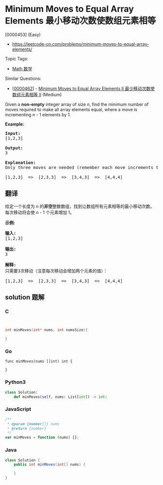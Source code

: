 # Minimum Moves to Equal Array Elements 最小移动次数使数组元素相等

[0000453] (Easy)

- https://leetcode-cn.com/problems/minimum-moves-to-equal-array-elements/

Topic Tags:

- [Math 数学](https://leetcode-cn.com/tag/math/)

Similar Questions:

- [[0000462](https://leetcode-cn.com/problems/minimum-moves-to-equal-array-elements-ii/)] - [Minimum Moves to Equal Array Elements II 最少移动次数使数组元素相等 II](./0000462.minimum-moves-to-equal-array-elements-ii.md) (Medium)

Given a **non-empty** integer array of size _n_, find the minimum number of moves required to make all array elements equal, where a move is incrementing _n_ - 1 elements by 1.

**Example:**

<pre><b>Input:</b>
[1,2,3]

<b>Output:</b>
3

<b>Explanation:</b>
Only three moves are needed (remember each move increments two elements):

[1,2,3]  =&gt;  [2,3,3]  =&gt;  [3,4,3]  =&gt;  [4,4,4]
</pre>

## 翻译

给定一个长度为 _n_ 的**非空**整数数组，找到让数组所有元素相等的最小移动次数。每次移动将会使 _n_ - 1 个元素增加 1。

**示例:**

<pre><strong>输入:</strong>
[1,2,3]

<strong>输出:</strong>
3

<strong>解释:</strong>
只需要3次移动（注意每次移动会增加两个元素的值）：

[1,2,3]  =&gt;  [2,3,3]  =&gt;  [3,4,3]  =&gt;  [4,4,4]
</pre>

## solution 题解

### C

```c


int minMoves(int* nums, int numsSize){

}


```

### Go

```golang
func minMoves(nums []int) int {

}
```

### Python3

```python
class Solution:
    def minMoves(self, nums: List[int]) -> int:

```

### JavaScript

```javascript
/**
 * @param {number[]} nums
 * @return {number}
 */
var minMoves = function (nums) {};
```

### Java

```java
class Solution {
    public int minMoves(int[] nums) {

    }
}
```
